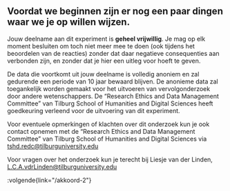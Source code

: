 ## __Voordat we beginnen zijn er nog een paar dingen waar we je op willen wijzen.__

Jouw deelname aan dit experiment is **geheel vrijwillig**. Je mag op elk moment besluiten om toch niet meer mee te doen (ook tijdens het beoordelen van de reacties) zonder dat daar negatieve consequenties aan verbonden zijn, en zonder dat je hier een uitleg voor hoeft te geven.

De data die voortkomt uit jouw deelname is volledig anoniem en zal gedurende een periode van 10 jaar bewaard blijven. De anonieme data zal toegankelijk worden gemaakt voor het uitvoeren van vervolgonderzoek door andere wetenschappers. De “Research Ethics and Data Management Committee” van Tilburg School of Humanities and Digital Sciences heeft goedkeuring verleend voor de uitvoering van dit experiment.

Voor eventuele opmerkingen of klachten over dit onderzoek kun je ook contact opnemen met de “Research Ethics and Data Management Committee” van Tilburg School of Humanities and Digital Sciences via tshd.redc@tilburguniversity.edu

Voor vragen over het onderzoek kun je terecht bij Liesje van der Linden, L.C.A.vdrLinden@tilburguniversity.edu


:volgende{link="/akkoord-2"}
